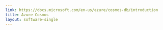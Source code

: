 ```yaml
---
link: https://docs.microsoft.com/en-us/azure/cosmos-db/introduction
title: Azure Cosmos
layout: software-single
---
```


